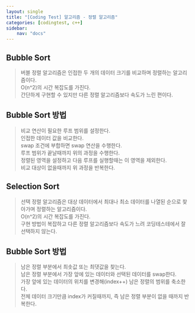 ```yaml
---
layout: single
title: "[Coding Test] 알고리즘 - 정렬 알고리즘"
categories: [codingtest, c++]
sidebar:
    nav: "docs"
---
```


## Bubble Sort
> 버블 정렬 알고리즘은 인접한 두 개의 데이터 크기를 비교하며 정렬하는 알고리즘이다. <br/>
> O(n^2)의 시간 복잡도를 가진다. <br/>
> 간단하게 구현할 수 있지만 다른 정렬 알고리즘보다 속도가 느린 편이다. <br/>

## Bubble Sort 방법
> 비교 연산이 필요한 루프 범위를 설정한다. <br/>
> 인접한 데이터 값을 비교한다. <br/>
> swap 조건에 부합하면 swap 연산을 수행한다. <br/>
> 루프 범위가 끝날때까지 위의 과정을 수행한다. <br/>
> 정렬된 영역을 설정하고 다음 루프를 실행할때는 이 영역을 제외한다. <br/>
> 비교 대상이 없을때까지 위 과정을 반복한다. <br/>

## Selection Sort
> 선택 정렬 알고리즘은 대상 데이터에서 최대나 최소 데이터를 나열된 순으로 찾아가며 정렬하는 알고리즘이다. <br/>
> O(n^2)의 시간 복잡도를 가진다. <br/>
> 구현 방법이 복잡하고 다른 정렬 알고리즘보다 속도가 느려 코딩테스테에서 잘 선택하지 않는다. <br/>

## Bubble Sort 방법
> 남은 정렬 부분에서 최솟값 또는 최댓값을 찾는다. <br/>
> 남은 정렬 부분에서 가장 앞에 있는 데이터와 선택된 데이터를 swap한다. <br/>
> 가장 앞에 있는 데이터의 위치를 변경해(index++) 남은 정렬의 범위를 축소한다. <br/>
> 전체 데이터 크기만큼 index가 커질때까지, 즉 남은 정렬 부분이 없을 때까지 반복한다. <br/>